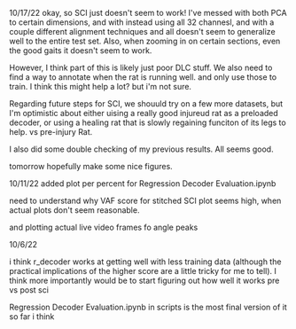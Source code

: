 10/17/22
okay, so SCI just doesn't seem to work! I've messed with both PCA to certain dimensions, and with instead using all 32 channesl, and with a couple different alignment techniques and all doesn't seem to generalize well to the entire test set. Also, when zooming in on certain sections, even the good gaits it doesn't seem to work.

However, I think part of this is likely just poor DLC stuff. We also need to find a way to annotate when the rat is running well. and only use those to train. I think this might help a lot? but i'm not sure. 

Regarding future steps for SCI, we shouuld try on a few more datasets, but I'm optimistic about either uising a really good injureud rat as a preloaded decoder, or using a healing rat that is slowly regaining funciton of its legs to help. vs pre-injury Rat. 

I also did some double checking of my previous results. All seems good.

tomorrow hopefully make some nice figures.

10/11/22
added plot per percent for Regression Decoder Evaluation.ipynb

need to understand why VAF score for stitched SCI plot seems high, when actual plots don't seem reasonable.

and plotting actual live video frames fo angle peaks  

10/6/22

i think r_decoder works at getting well with less training data (although the practical implications of the higher score are a little tricky for me to tell). I think more importantly would be to start figuring out how well it works pre vs post sci

Regression Decoder Evaluation.ipynb in scripts is the most final version of it so far i think

